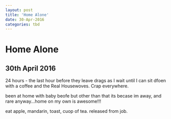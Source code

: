 ```yaml
---
layout: post
title: 'Home Alone'
date: 30-Apr-2016
categories: tbd
---
```


# Home Alone

## 30th April 2016

24 hours - the last hour before they leave drags as I wait until I can sit dfoen with a coffee and the Real Housewoves. Crap everywhere.

 

been at home with baby beofe but other than that its becase im away,   and rare anyway...home on my own is awesome!!!

 

eat apple, mandarin, toast, cuop of tea. released from job.
